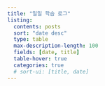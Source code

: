 ```yaml
---
title: "일일 학습 로그"
listing:
  contents: posts
  sort: "date desc"
  type: table
  max-description-length: 100
  fields: [date, title]
  table-hover: true
  categories: true
  # sort-ui: [title, date]
---
```

